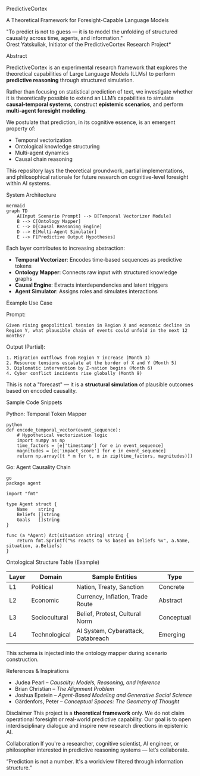 PredictiveCortex

A Theoretical Framework for Foresight-Capable Language Models

"To predict is not to guess — it is to model the unfolding of structured causality across time, agents, and information."  
Orest Yatskuliak, Initiator of the PredictiveCortex Research Project*

 Abstract

PredictiveCortex is an experimental research framework that explores the theoretical capabilities of Large Language Models
(LLMs) to perform **predictive reasoning** through structured simulation. 

Rather than focusing on statistical prediction of text, we investigate whether it is theoretically possible to extend 
an LLM’s capabilities to simulate **causal-temporal systems**, construct **epistemic scenarios**, and perform **multi-agent foresight modeling**.

We postulate that prediction, in its cognitive essence, is an emergent property of:
- Temporal vectorization
- Ontological knowledge structuring
- Multi-agent dynamics
- Causal chain reasoning

This repository lays the theoretical groundwork, partial implementations, and philosophical rationale for future research on cognitive-level
foresight within AI systems.

System Architecture
```
mermaid 
graph TD
    A[Input Scenario Prompt] --> B[Temporal Vectorizer Module]
    B --> C[Ontology Mapper]
    C --> D[Causal Reasoning Engine]
    D --> E[Multi-Agent Simulator]
    E --> F[Predictive Output Hypotheses]

``` 
Each layer contributes to increasing abstraction:
- **Temporal Vectorizer**: Encodes time-based sequences as predictive tokens
- **Ontology Mapper**: Connects raw input with structured knowledge graphs
- **Causal Engine**: Extracts interdependencies and latent triggers
- **Agent Simulator**: Assigns roles and simulates interactions

Example Use Case

Prompt:
```text
Given rising geopolitical tension in Region X and economic decline in Region Y, what plausible chain of events could unfold in the next 12 months?
```

Output (Partial):
```
1. Migration outflows from Region Y increase (Month 3)
2. Resource tensions escalate at the border of X and Y (Month 5)
3. Diplomatic intervention by Z-nation begins (Month 6)
4. Cyber conflict incidents rise globally (Month 9)
```

This is not a "forecast" — it is a **structural simulation** of plausible outcomes based on encoded causality.

Sample Code Snippets

Python: Temporal Token Mapper
```
python
def encode_temporal_vector(event_sequence):
    # Hypothetical vectorization logic
    import numpy as np
    time_factors = [e['timestamp'] for e in event_sequence]
    magnitudes = [e['impact_score'] for e in event_sequence]
    return np.array([t * m for t, m in zip(time_factors, magnitudes)])
```

Go: Agent Causality Chain
```
go
package agent

import "fmt"

type Agent struct {
    Name    string
    Beliefs []string
    Goals   []string
}

func (a *Agent) Act(situation string) string {
    return fmt.Sprintf("%s reacts to %s based on beliefs %v", a.Name, situation, a.Beliefs)
}
```
Ontological Structure Table (Example)

| Layer | Domain           | Sample Entities                   | Type         |
|-------|------------------|------------------------------------|--------------|
| L1    | Political        | Nation, Treaty, Sanction          | Concrete     |
| L2    | Economic         | Currency, Inflation, Trade Route  | Abstract     |
| L3    | Sociocultural    | Belief, Protest, Cultural Norm    | Conceptual   |
| L4    | Technological    | AI System, Cyberattack, Databreach| Emerging     |

This schema is injected into the ontology mapper during scenario construction.

References & Inspirations
- Judea Pearl – *Causality: Models, Reasoning, and Inference*
- Brian Christian – *The Alignment Problem*
- Joshua Epstein – *Agent-Based Modeling and Generative Social Science*
- Gärdenfors, Peter – *Conceptual Spaces: The Geometry of Thought*

 Disclaimer
This project is a **theoretical framework** only. We do not claim operational foresight or real-world predictive capability. Our goal is to open interdisciplinary dialogue and inspire new research directions in epistemic AI.

 Collaboration
If you're a researcher, cognitive scientist, AI engineer, or philosopher interested in predictive reasoning systems — let’s collaborate.

“Prediction is not a number. It's a worldview filtered through information structure.”


